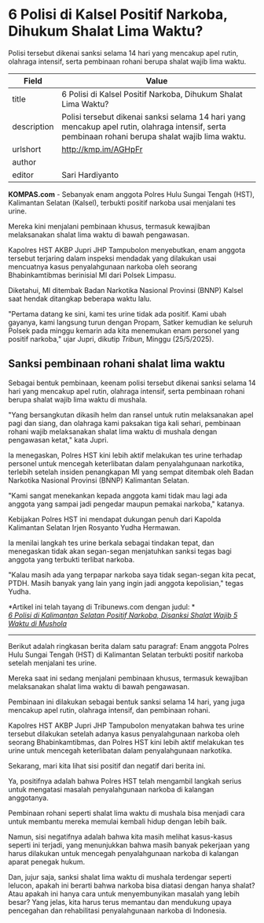 # 6 Polisi di Kalsel Positif Narkoba, Dihukum Shalat Lima Waktu?

Polisi tersebut dikenai sanksi selama 14 hari yang mencakup apel rutin, olahraga intensif, serta pembinaan rohani berupa shalat wajib lima waktu.

| Field       | Value                                                       |
|-------------|-------------------------------------------------------------|
| title       | 6 Polisi di Kalsel Positif Narkoba, Dihukum Shalat Lima Waktu? |
| description | Polisi tersebut dikenai sanksi selama 14 hari yang mencakup apel rutin, olahraga intensif, serta pembinaan rohani berupa shalat wajib lima waktu. |
| urlshort    | http://kmp.im/AGHpFr |
| author      |  |
| editor      | Sari Hardiyanto |

**KOMPAS.com** - Sebanyak enam anggota Polres Hulu Sungai Tengah (HST), Kalimantan Selatan (Kalsel), terbukti positif narkoba usai menjalani tes urine.

Mereka kini menjalani pembinaan khusus, termasuk kewajiban melaksanakan shalat lima waktu di bawah pengawasan.

Kapolres HST AKBP Jupri JHP Tampubolon menyebutkan, enam anggota tersebut terjaring dalam inspeksi mendadak yang dilakukan usai mencuatnya kasus penyalahgunaan narkoba oleh seorang Bhabinkamtibmas berinisial MI dari Polsek Limpasu.

Diketahui, MI ditembak Badan Narkotika Nasional Provinsi (BNNP) Kalsel saat hendak ditangkap beberapa waktu lalu.

"Pertama datang ke sini, kami tes urine tidak ada positif. Kami ubah gayanya, kami langsung turun dengan Propam, Satker kemudian ke seluruh Polsek pada minggu kemarin ada kita menemukan enam personel yang positif narkoba," ujar Jupri, dikutip *Tribun*, Minggu (25/5/2025).

## ********Sanksi pembinaan rohani shalat lima waktu********

Sebagai bentuk pembinaan, keenam polisi tersebut dikenai sanksi selama 14 hari yang mencakup apel rutin, olahraga intensif, serta pembinaan rohani berupa shalat wajib lima waktu di mushala.

"Yang bersangkutan dikasih helm dan ransel untuk rutin melaksanakan apel pagi dan siang, dan olahraga kami paksakan tiga kali sehari, pembinaan rohani wajib melaksanakan shalat lima waktu di mushala dengan pengawasan ketat," kata Jupri.

Ia menegaskan, Polres HST kini lebih aktif melakukan tes urine terhadap personel untuk mencegah keterlibatan dalam penyalahgunaan narkotika, terlebih setelah insiden penangkapan MI yang sempat ditembak oleh Badan Narkotika Nasional Provinsi (BNNP) Kalimantan Selatan.

"Kami sangat menekankan kepada anggota kami tidak mau lagi ada anggota yang sampai jadi pengedar maupun pemakai narkoba," katanya.

Kebijakan Polres HST ini mendapat dukungan penuh dari Kapolda Kalimantan Selatan Irjen Rosyanto Yudha Hermawan.

Ia menilai langkah tes urine berkala sebagai tindakan tepat, dan menegaskan tidak akan segan-segan menjatuhkan sanksi tegas bagi anggota yang terbukti terlibat narkoba.

"Kalau masih ada yang terpapar narkoba saya tidak segan-segan kita pecat, PTDH. Masih banyak yang lain yang ingin jadi anggota kepolisian," tegas Yudha.

*Artikel ini telah tayang di Tribunews.com dengan judul: *\
*[6 Polisi di Kalimantan Selatan Positif Narkoba, Disanksi Shalat Wajib 5 Waktu di Mushola](https://solo.tribunnews.com/2025/05/27/6-polisi-di-kalimantan-selatan-positif-narkoba-disanksi-shalat-wajib-5-waktu-di-mushola)*

---
Berikut adalah ringkasan berita dalam satu paragraf: Enam anggota Polres Hulu Sungai Tengah (HST) di Kalimantan Selatan terbukti positif narkoba setelah menjalani tes urine.

 Mereka saat ini sedang menjalani pembinaan khusus, termasuk kewajiban melaksanakan shalat lima waktu di bawah pengawasan.

 Pembinaan ini dilakukan sebagai bentuk sanksi selama 14 hari, yang juga mencakup apel rutin, olahraga intensif, dan pembinaan rohani.

 Kapolres HST AKBP Jupri JHP Tampubolon menyatakan bahwa tes urine tersebut dilakukan setelah adanya kasus penyalahgunaan narkoba oleh seorang Bhabinkamtibmas, dan Polres HST kini lebih aktif melakukan tes urine untuk mencegah keterlibatan dalam penyalahgunaan narkotika.



Sekarang, mari kita lihat sisi positif dan negatif dari berita ini.

 Ya, positifnya adalah bahwa Polres HST telah mengambil langkah serius untuk mengatasi masalah penyalahgunaan narkoba di kalangan anggotanya.

 Pembinaan rohani seperti shalat lima waktu di mushala bisa menjadi cara untuk membantu mereka memulai kembali hidup dengan lebih baik.

 Namun, sisi negatifnya adalah bahwa kita masih melihat kasus-kasus seperti ini terjadi, yang menunjukkan bahwa masih banyak pekerjaan yang harus dilakukan untuk mencegah penyalahgunaan narkoba di kalangan aparat penegak hukum.

 Dan, jujur saja, sanksi shalat lima waktu di mushala terdengar seperti lelucon, apakah ini berarti bahwa narkoba bisa diatasi dengan hanya shalat? Atau apakah ini hanya cara untuk menyembunyikan masalah yang lebih besar? Yang jelas, kita harus terus memantau dan mendukung upaya pencegahan dan rehabilitasi penyalahgunaan narkoba di Indonesia.
